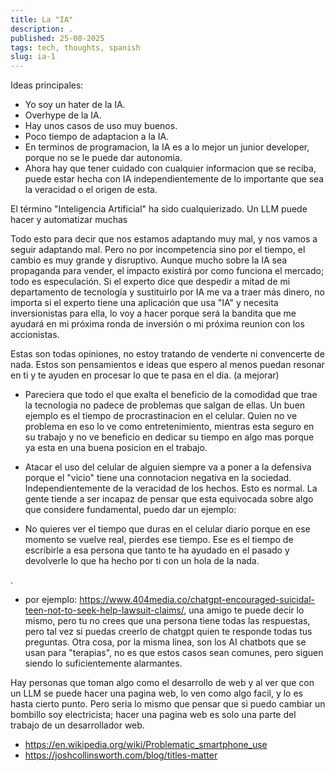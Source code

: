 ```yaml
---
title: La "IA"
description: .
published: 25-08-2025
tags: tech, thoughts, spanish
slug: ia-1
---
```


Ideas principales:

- Yo soy un hater de la IA.
- Overhype de la IA.
- Hay unos casos de uso muy buenos.
- Poco tiempo de adaptacion a la IA.
- En terminos de programacion, la IA es a lo mejor un junior developer, porque no se le puede dar autonomia.
- Ahora hay que tener cuidado con cualquier informacion que se reciba, puede estar hecha con IA independientemente de lo importante que sea la veracidad o el origen de esta.

El término "Inteligencia Artificial" ha sido cualquierizado.
Un LLM puede hacer y automatizar muchas

Todo esto para decir que nos estamos adaptando muy mal, y nos vamos a seguir adaptando mal. Pero no por incompetencia sino por el tiempo, el cambio es muy grande y disruptivo. Aunque mucho sobre la IA sea propaganda para vender, el impacto existirá por como funciona el mercado; todo es especulación. Si el experto dice que despedir a mitad de mi departamento de tecnología y sustituirlo por IA me va a traer más dinero, no importa si el experto tiene una aplicación que usa "IA" y necesita inversionistas para ella, lo voy a hacer porque será la bandita que me ayudará en mi próxima ronda de inversión o mi próxima reunion con los accionistas.

Estas son todas opiniones, no estoy tratando de venderte ni convencerte de nada. Estos son pensamientos e ideas que espero al menos puedan resonar en ti y te ayuden en procesar lo que te pasa en el dia. (a mejorar)

- Pareciera que todo el que exalta el beneficio de la comodidad que trae la tecnologia no padece de problemas que salgan de ellas. Un buen ejemplo es el tiempo de procrastinacion en el celular. Quien no ve problema en eso lo ve como entretenimiento, mientras esta seguro en su trabajo y no ve beneficio en dedicar su tiempo en algo mas porque ya esta en una buena posicion en el trabajo.

- Atacar el uso del celular de alguien siempre va a poner a la defensiva porque el "vicio" tiene una connotacion negativa en la sociedad. Independientemente de la veracidad de los hechos. Esto es normal. La gente tiende a ser incapaz de pensar que esta equivocada sobre algo que considere fundamental, puedo dar un ejemplo:

- No quieres ver el tiempo que duras en el celular diario porque en ese momento se vuelve real, pierdes ese tiempo. Ese es el tiempo de escribirle a esa persona que tanto te ha ayudado en el pasado y devolverle lo que ha hecho por ti con un hola de la nada.

.

- por ejemplo: https://www.404media.co/chatgpt-encouraged-suicidal-teen-not-to-seek-help-lawsuit-claims/, una amigo te puede decir lo mismo, pero tu no crees que una persona tiene todas las respuestas, pero tal vez si puedas creerlo de chatgpt quien te responde todas tus preguntas.
  Otra cosa, por la misma linea, son los AI chatbots que se usan para "terapias", no es que estos casos sean comunes, pero siguen siendo lo suficientemente alarmantes.

Hay personas que toman algo como el desarrollo de web y al ver que con un LLM se puede hacer una pagina web, lo ven como algo facil, y lo es hasta cierto punto. Pero seria lo mismo que pensar que si puedo cambiar un bombillo soy electricista; hacer una pagina web es solo una parte del trabajo de un desarrollador web.

- https://en.wikipedia.org/wiki/Problematic_smartphone_use
- https://joshcollinsworth.com/blog/titles-matter
